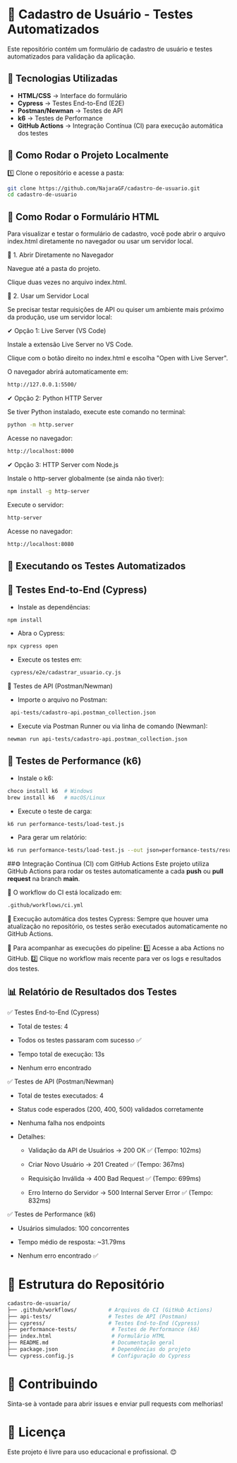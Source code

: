 # 🚀 Cadastro de Usuário - Testes Automatizados

Este repositório contém um formulário de cadastro de usuário e testes automatizados para validação da aplicação.


## 📌 Tecnologias Utilizadas

 - **HTML/CSS** → Interface do formulário
 - **Cypress** → Testes End-to-End (E2E)
 - **Postman/Newman** → Testes de API
 - **k6** → Testes de Performance
 - **GitHub Actions** → Integração Contínua (CI) para execução automática dos testes
   

## 📌 Como Rodar o Projeto Localmente

1️⃣ Clone o repositório e acesse a pasta:

```sh
git clone https://github.com/NajaraGF/cadastro-de-usuario.git
cd cadastro-de-usuario

```

## 🚀 Como Rodar o Formulário HTML

Para visualizar e testar o formulário de cadastro, você pode abrir o arquivo index.html diretamente no navegador ou usar um servidor local.

🔹 1. Abrir Diretamente no Navegador

Navegue até a pasta do projeto.

Clique duas vezes no arquivo index.html.

🔹 2. Usar um Servidor Local

Se precisar testar requisições de API ou quiser um ambiente mais próximo da produção, use um servidor local:

✔ Opção 1: Live Server (VS Code)

Instale a extensão Live Server no VS Code.

Clique com o botão direito no index.html e escolha "Open with Live Server".

O navegador abrirá automaticamente em:
```sh
http://127.0.0.1:5500/
```

✔ Opção 2: Python HTTP Server

Se tiver Python instalado, execute este comando no terminal:
```sh
python -m http.server
```
Acesse no navegador:
```sh
http://localhost:8000
```

✔ Opção 3: HTTP Server com Node.js

Instale o http-server globalmente (se ainda não tiver):
```sh
npm install -g http-server
```

Execute o servidor:
```sh
http-server
```

Acesse no navegador:
```sh
http://localhost:8080
```

## 📌 Executando os Testes Automatizados

## 🧪 Testes End-to-End (Cypress)

- Instale as dependências:
```sh
npm install
```
- Abra o Cypress:
```sh
npx cypress open
```
- Execute os testes em:
```sh
 cypress/e2e/cadastrar_usuario.cy.js
```
🔹 Testes de API (Postman/Newman)

 - Importe o arquivo no Postman:
```sh
 api-tests/cadastro-api.postman_collection.json
```
- Execute via Postman Runner ou via linha de comando (Newman):
```sh
newman run api-tests/cadastro-api.postman_collection.json
```

## 🚀 Testes de Performance (k6)

- Instale o k6:
```sh
choco install k6  # Windows
brew install k6   # macOS/Linux
```
- Execute o teste de carga:
```sh
k6 run performance-tests/load-test.js
```
- Para gerar um relatório:
```sh
k6 run performance-tests/load-test.js --out json=performance-tests/results.json
```

##⚙️ Integração Contínua (CI) com GitHub Actions
Este projeto utiliza GitHub Actions para rodar os testes automaticamente a cada **push** ou **pull request** na branch **main**.

📌 O workflow do CI está localizado em:

```bash
.github/workflows/ci.yml
```
🔹 Execução automática dos testes Cypress:
Sempre que houver uma atualização no repositório, os testes serão executados automaticamente no GitHub Actions.

📌 Para acompanhar as execuções do pipeline:
1️⃣ Acesse a aba Actions no GitHub.
2️⃣ Clique no workflow mais recente para ver os logs e resultados dos testes.

## 📊 Relatório de Resultados dos Testes

✅ Testes End-to-End (Cypress)

 - Total de testes: 4

 - Todos os testes passaram com sucesso ✅

 - Tempo total de execução: 13s

 - Nenhum erro encontrado


✅ Testes de API (Postman/Newman)

 - Total de testes executados: 4

 - Status code esperados (200, 400, 500) validados corretamente

 - Nenhuma falha nos endpoints

 - Detalhes:

    - Validação da API de Usuários → 200 OK ✅ (Tempo: 102ms)

    - Criar Novo Usuário → 201 Created ✅ (Tempo: 367ms)

    - Requisição Inválida → 400 Bad Request ✅ (Tempo: 699ms)

    - Erro Interno do Servidor → 500 Internal Server Error ✅ (Tempo: 832ms)


✅ Testes de Performance (k6)

 - Usuários simulados: 100 concorrentes

 - Tempo médio de resposta: ~31.79ms

 - Nenhum erro encontrado ✅


# 📂 Estrutura do Repositório

```bash
cadastro-de-usuario/
├── .github/workflows/          # Arquivos do CI (GitHub Actions)
├── api-tests/                  # Testes de API (Postman)
├── cypress/                    # Testes End-to-End (Cypress)
├── performance-tests/           # Testes de Performance (k6)
├── index.html                   # Formulário HTML
├── README.md                    # Documentação geral
├── package.json                 # Dependências do projeto
└── cypress.config.js            # Configuração do Cypress
```


# 🤝 Contribuindo

Sinta-se à vontade para abrir issues e enviar pull requests com melhorias!


# 📜 Licença

Este projeto é livre para uso educacional e profissional. 😊

